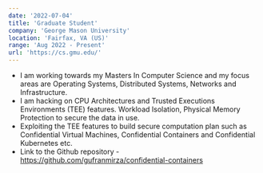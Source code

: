 ```yaml
---
date: '2022-07-04'
title: 'Graduate Student'
company: 'George Mason University'
location: 'Fairfax, VA (US)'
range: 'Aug 2022 - Present'
url: 'https://cs.gmu.edu/'
---
```


- I am working towards my Masters In Computer Science and my focus areas are Operating Systems, Distributed Systems, Networks and Infrastructure.
- I am hacking on CPU Architectures and Trusted Executions Environments (TEE) features. Workload Isolation, Physical Memory Protection to secure the data in use.
- Exploiting the TEE features to build secure computation plan such as Confidential Virtual Machines, Confidential Containers and Confidential Kubernetes etc.
- Link to the Github repository - https://github.com/gufranmirza/confidential-containers
